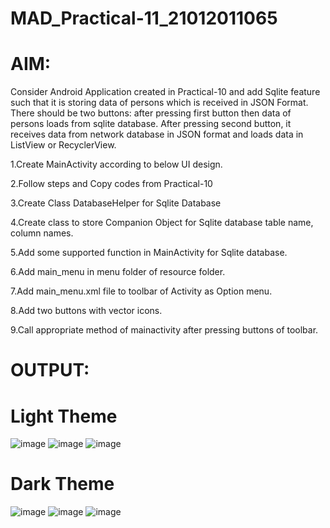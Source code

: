# MAD_Practical-11_21012011065

# AIM:

Consider Android Application created in Practical-10 and add Sqlite feature such that it is storing data of persons which is received in JSON Format. There should be two buttons: after pressing first button then data of persons loads from sqlite database. After pressing second button, it receives data from network database in JSON format and loads data in ListView or RecyclerView.

1.Create MainActivity according to below UI design.

2.Follow steps and Copy codes from Practical-10

3.Create Class DatabaseHelper for Sqlite Database

4.Create class to store Companion Object for Sqlite database table name, column names.

5.Add some supported function in MainActivity for Sqlite database.

6.Add main_menu in menu folder of resource folder.

7.Add main_menu.xml file to toolbar of Activity as Option menu.

8.Add two buttons with vector icons.

9.Call appropriate method of mainactivity after pressing buttons of toolbar.

# OUTPUT:
# Light Theme
![image](https://github.com/amipatel1708/MAD_Practical-11_21012011065/assets/139481113/4bb7ca25-b398-42ee-b401-c3e5b8875e1f)
![image](https://github.com/amipatel1708/MAD_Practical-11_21012011065/assets/139481113/3142f345-8c17-45e3-af2a-0c2928ec364d)
![image](https://github.com/amipatel1708/MAD_Practical-11_21012011065/assets/139481113/d3da7787-9694-4836-8db3-af069d6d00fa)

# Dark Theme
![image](https://github.com/amipatel1708/MAD_Practical-11_21012011065/assets/139481113/5f97fced-2ac1-4590-b6a2-c14fe349e0bf)
![image](https://github.com/amipatel1708/MAD_Practical-11_21012011065/assets/139481113/103470a7-db11-4f19-9f8b-33e661381eda)
![image](https://github.com/amipatel1708/MAD_Practical-11_21012011065/assets/139481113/9a78bd6a-9d0f-4ff9-8327-797b42208375)
